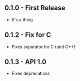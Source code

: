 ## 0.1.0 - First Release
* It's a thing

## 0.1.2 - Fix for C
* Fixes separator for C (and C++)

## 0.1.3 - API 1.0
* Fixes deprecations
